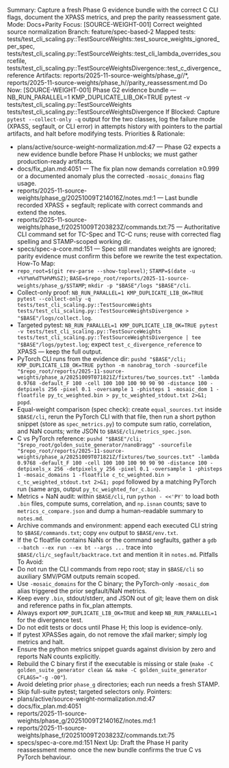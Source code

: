 Summary: Capture a fresh Phase G evidence bundle with the correct C CLI flags, document the XPASS metrics, and prep the parity reassessment gate.
Mode: Docs+Parity
Focus: [SOURCE-WEIGHT-001] Correct weighted source normalization
Branch: feature/spec-based-2
Mapped tests: tests/test_cli_scaling.py::TestSourceWeights::test_source_weights_ignored_per_spec, tests/test_cli_scaling.py::TestSourceWeights::test_cli_lambda_overrides_sourcefile, tests/test_cli_scaling.py::TestSourceWeightsDivergence::test_c_divergence_reference
Artifacts: reports/2025-11-source-weights/phase_g/<STAMP>/*, reports/2025-11-source-weights/phase_h/<STAMP>/parity_reassessment.md
Do Now: [SOURCE-WEIGHT-001] Phase G2 evidence bundle — NB_RUN_PARALLEL=1 KMP_DUPLICATE_LIB_OK=TRUE pytest -v tests/test_cli_scaling.py::TestSourceWeights tests/test_cli_scaling.py::TestSourceWeightsDivergence
If Blocked: Capture `pytest --collect-only -q` output for the two classes, log the failure mode (XPASS, segfault, or CLI error) in attempts history with pointers to the partial artifacts, and halt before modifying tests.
Priorities & Rationale:
- plans/active/source-weight-normalization.md:47 — Phase G2 expects a new evidence bundle before Phase H unblocks; we must gather production-ready artifacts.
- docs/fix_plan.md:4051 — The fix plan now demands correlation ≥0.999 or a documented anomaly plus the corrected `-mosaic_domains` flag usage.
- reports/2025-11-source-weights/phase_g/20251009T214016Z/notes.md:1 — Last bundle recorded XPASS + segfault; replicate with correct commands and extend the notes.
- reports/2025-11-source-weights/phase_f/20251009T203823Z/commands.txt:75 — Authoritative CLI command set for TC-Spec and TC-C runs; reuse with corrected flag spelling and STAMP-scoped working dir.
- specs/spec-a-core.md:151 — Spec still mandates weights are ignored; parity evidence must confirm this before we rewrite the test expectation.
How-To Map:
- `repo_root=$(git rev-parse --show-toplevel)`; `STAMP=$(date -u +%Y%m%dT%H%M%SZ)`; `BASE=$repo_root/reports/2025-11-source-weights/phase_g/$STAMP`; `mkdir -p "$BASE"/logs "$BASE"/cli`.
- Collect-only proof: `NB_RUN_PARALLEL=1 KMP_DUPLICATE_LIB_OK=TRUE pytest --collect-only -q tests/test_cli_scaling.py::TestSourceWeights tests/test_cli_scaling.py::TestSourceWeightsDivergence > "$BASE"/logs/collect.log`.
- Targeted pytest: `NB_RUN_PARALLEL=1 KMP_DUPLICATE_LIB_OK=TRUE pytest -v tests/test_cli_scaling.py::TestSourceWeights tests/test_cli_scaling.py::TestSourceWeightsDivergence | tee "$BASE"/logs/pytest.log`; expect `test_c_divergence_reference` to XPASS — keep the full output.
- PyTorch CLI runs from the evidence dir: `pushd "$BASE"/cli; KMP_DUPLICATE_LIB_OK=TRUE python -m nanobrag_torch -sourcefile "$repo_root/reports/2025-11-source-weights/phase_a/20251009T071821Z/fixtures/two_sources.txt" -lambda 0.9768 -default_F 100 -cell 100 100 100 90 90 90 -distance 100 -detpixels 256 -pixel 0.1 -oversample 1 -phisteps 1 -mosaic_dom 1 -floatfile py_tc_weighted.bin > py_tc_weighted_stdout.txt 2>&1; popd`.
- Equal-weight comparison (spec check): create `equal_sources.txt` inside `$BASE/cli`, rerun the PyTorch CLI with that file, then run a short python snippet (store as `spec_metrics.py`) to compute sum ratio, correlation, and NaN counts; write JSON to `$BASE/cli/metrics_spec.json`.
- C vs PyTorch reference: `pushd "$BASE"/cli; "$repo_root/golden_suite_generator/nanoBragg" -sourcefile "$repo_root/reports/2025-11-source-weights/phase_a/20251009T071821Z/fixtures/two_sources.txt" -lambda 0.9768 -default_F 100 -cell 100 100 100 90 90 90 -distance 100 -detpixels_x 256 -detpixels_y 256 -pixel 0.1 -oversample 1 -phisteps 1 -mosaic_domains 1 -floatfile c_tc_weighted.bin > c_tc_weighted_stdout.txt 2>&1; popd` followed by a matching PyTorch run (same args, output `py_tc_weighted_for_c.bin`).
- Metrics + NaN audit: within `$BASE/cli`, run `python - <<'PY'` to load both `.bin` files, compute sums, correlation, and `np.isnan` counts; save to `metrics_c_compare.json` and dump a human-readable summary to `notes.md`.
- Archive commands and environment: append each executed CLI string to `$BASE/commands.txt`; copy `env` output to `$BASE/env.txt`.
- If the C floatfile contains NaNs or the command segfaults, gather a `gdb --batch --ex run --ex bt --args ...` trace into `$BASE/cli/c_segfault/backtrace.txt` and mention it in `notes.md`.
Pitfalls To Avoid:
- Do not run the CLI commands from repo root; stay in `$BASE/cli` so auxiliary SMV/PGM outputs remain scoped.
- Use `-mosaic_domains` for the C binary; the PyTorch-only `-mosaic_dom` alias triggered the prior segfault/NaN metrics.
- Keep every `.bin`, stdout/stderr, and JSON out of git; leave them on disk and reference paths in fix_plan attempts.
- Always export `KMP_DUPLICATE_LIB_OK=TRUE` and keep `NB_RUN_PARALLEL=1` for the divergence test.
- Do not edit tests or docs until Phase H; this loop is evidence-only.
- If pytest XPASSes again, do not remove the xfail marker; simply log metrics and halt.
- Ensure the python metrics snippet guards against division by zero and reports NaN counts explicitly.
- Rebuild the C binary first if the executable is missing or stale (`make -C golden_suite_generator clean && make -C golden_suite_generator CFLAGS="-g -O0"`).
- Avoid deleting prior `phase_g` directories; each run needs a fresh STAMP.
- Skip full-suite pytest; targeted selectors only.
Pointers:
- plans/active/source-weight-normalization.md:47
- docs/fix_plan.md:4051
- reports/2025-11-source-weights/phase_g/20251009T214016Z/notes.md:1
- reports/2025-11-source-weights/phase_f/20251009T203823Z/commands.txt:75
- specs/spec-a-core.md:151
Next Up: Draft the Phase H parity reassessment memo once the new bundle confirms the true C vs PyTorch behaviour.
